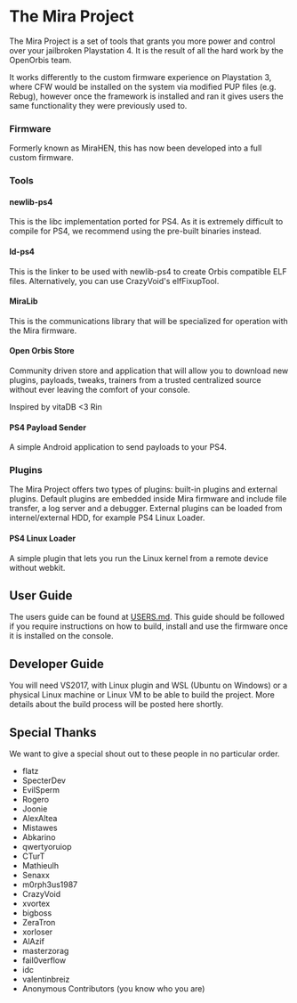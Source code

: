 # The Mira Project
The Mira Project is a set of tools that grants you more power and control over your jailbroken Playstation 4. It is the result of all the  hard work by the OpenOrbis team.

It works differently to the custom firmware experience on Playstation 3, where CFW would be installed on the system via modified PUP files (e.g. Rebug), however once the framework is installed and ran it gives users the same functionality they were previously used to.

### Firmware
Formerly known as MiraHEN, this has now been developed into a full custom firmware.

### Tools
#### newlib-ps4
This is the libc implementation ported for PS4. As it is extremely difficult to compile for PS4, we recommend using the pre-built binaries instead.

#### ld-ps4
This is the linker to be used with newlib-ps4 to create Orbis compatible ELF files. Alternatively, you can use CrazyVoid's elfFixupTool.

#### MiraLib
This is the communications library that will be specialized for operation with the Mira firmware.

#### Open Orbis Store

Community driven store and application that will allow you to download new plugins, payloads, tweaks, trainers from a trusted centralized source without ever leaving the comfort of your console.

Inspired by vitaDB <3 Rin
#### PS4 Payload Sender
A simple Android application to send payloads to your PS4.

### Plugins
The Mira Project offers two types of plugins: built-in plugins and external plugins. Default plugins are embedded inside Mira firmware and include file transfer, a log server and a debugger. External plugins can be loaded from internel/external HDD, for example PS4 Linux Loader.

#### PS4 Linux Loader
A simple plugin that lets you run the Linux kernel from a remote device without webkit.

## User Guide
The users guide can be found at [USERS.md](https://github.com/OpenOrbis/mira-project/blob/master/USERS.md). This guide should be followed if you require instructions on how to build, install and use the firmware once it is installed on the console.

## Developer Guide
You will need VS2017, with Linux plugin and WSL (Ubuntu on Windows) or a physical Linux machine or Linux VM to be able to build the project. More details about the build process will be posted here shortly.

## Special Thanks
We want to give a special shout out to these people in no particular order.

* flatz
* SpecterDev
* EvilSperm
* Rogero
* Joonie
* AlexAltea
* Mistawes
* Abkarino
* qwertyoruiop
* CTurT
* Mathieulh
* Senaxx
* m0rph3us1987
* CrazyVoid
* xvortex
* bigboss
* ZeraTron
* xorloser
* AlAzif
* masterzorag
* fail0verflow
* idc
* valentinbreiz
* Anonymous Contributors (you know who you are)
